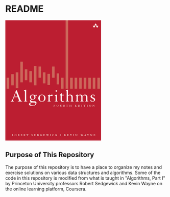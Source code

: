 # **README**

<img src="images/Algorithms.png" alt="Algorithms" height="377" width="300"/>

## **Purpose of This Repository**

The purpose of this repository is to have a place to organize my notes and exercise solutions on various data structures and algorithms. Some of the code in this repository is modified from what is taught in "Algorithms, Part I" by Princeton University professors Robert Sedgewick and Kevin Wayne on the online learning platform, Coursera.


